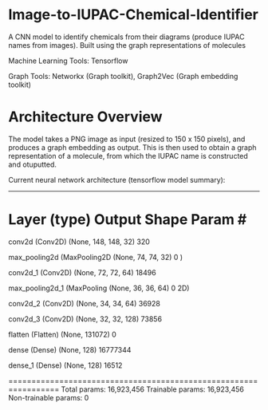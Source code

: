 # Image-to-IUPAC-Chemical-Identifier
A CNN model to identify chemicals from their diagrams (produce IUPAC names from images). Built using the graph representations of molecules

Machine Learning Tools: Tensorflow 

Graph Tools: Networkx (Graph toolkit), Graph2Vec (Graph embedding toolkit)

# Architecture Overview
The model takes a PNG image as input (resized to 150 x 150 pixels), and produces a graph embedding as output. This is then used to obtain a graph representation of a molecule, from which the IUPAC name is constructed and otuputted.

Current neural network architecture (tensorflow model summary):
_________________________________________________________________
 Layer (type)                Output Shape              Param #
=================================================================
 conv2d (Conv2D)             (None, 148, 148, 32)      320

 max_pooling2d (MaxPooling2D  (None, 74, 74, 32)       0
 )

 conv2d_1 (Conv2D)           (None, 72, 72, 64)        18496

 max_pooling2d_1 (MaxPooling  (None, 36, 36, 64)       0
 2D)

 conv2d_2 (Conv2D)           (None, 34, 34, 64)        36928

 conv2d_3 (Conv2D)           (None, 32, 32, 128)       73856

 flatten (Flatten)           (None, 131072)            0

 dense (Dense)               (None, 128)               16777344

 dense_1 (Dense)             (None, 128)               16512

=================================================================
Total params: 16,923,456
Trainable params: 16,923,456
Non-trainable params: 0
